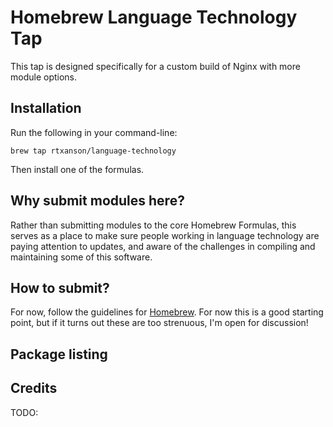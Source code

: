 # Homebrew Language Technology Tap

This tap is designed specifically for a custom build of Nginx with more module options.


## Installation

Run the following in your command-line:

    brew tap rtxanson/language-technology

Then install one of the formulas.

## Why submit modules here?

Rather than submitting modules to the core Homebrew Formulas, this serves as a
place to make sure people working in language technology are paying attention
to updates, and aware of the challenges in compiling and maintaining some of
this software.

## How to submit?

For now, follow the guidelines for [Homebrew][req]. For now this is a good
starting point, but if it turns out these are too strenuous, I'm open for
discussion!

 [req]: https://github.com/Homebrew/homebrew/blob/master/share/doc/homebrew/How-To-Open-a-Homebrew-Pull-Request-(and-get-it-merged).md#how-to-open-a-homebrew-pull-request-and-get-it-merged

## Package listing


## Credits

TODO: 
